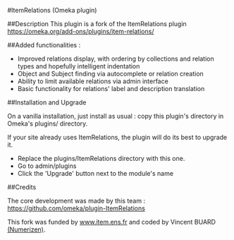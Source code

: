 #ItemRelations (Omeka plugin)

##Description
This plugin is a fork of the ItemRelations plugin https://omeka.org/add-ons/plugins/item-relations/

##Added functionalities :

- Improved relations display, with ordering by collections and relation types and hopefully intelligent indentation
- Object and Subject finding via autocomplete or relation creation
- Ability to limit available relations via admin interface
- Basic functionality for relations' label and description translation

##Installation and Upgrade

On a vanilla installation, just install as usual : copy this plugin's directory in Omeka's plugins/ directory.

If your site already uses ItemRelations, the plugin will do its best to upgrade it.

- Replace the plugins/ItemRelations directory with this one.
- Go to admin/plugins
- Click the 'Upgrade' button next to the module's name


##Credits

The core development was made by this team : https://github.com/omeka/plugin-ItemRelations

This fork was funded by www.item.ens.fr and coded by Vincent BUARD [(Numerizen)](http://numerizen.com).
